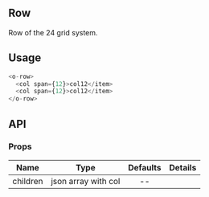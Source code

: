 ## Row 

Row of the 24 grid system.

## Usage

```js
<o-row>
  <col span={12}>col12</item>
  <col span={12}>col12</item>
</o-row>
```

## API

### Props

|  **Name**  | **Type**        | **Defaults**  | **Details**  |
| ------------- |:-------------:|:-----:|:-------------|
| children         |   json array with col   |    --   |             |　